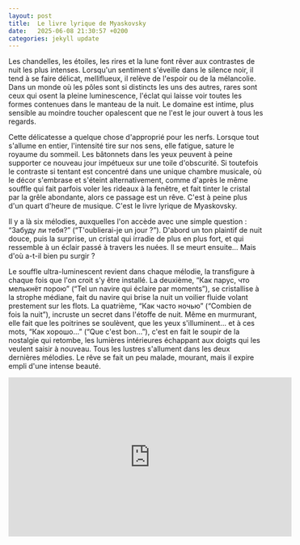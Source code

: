 ```yaml
---
layout: post
title:  Le livre lyrique de Myaskovsky
date:   2025-06-08 21:30:57 +0200
categories: jekyll update
---
```


Les chandelles, les étoiles, les rires et la lune font rêver aux contrastes de nuit les plus intenses. Lorsqu'un sentiment s'éveille dans le silence noir, il tend à se faire délicat, melliflueux, il relève de l'espoir ou de la mélancolie. Dans un monde où les pôles sont si distincts les uns des autres, rares sont ceux qui osent la pleine luminescence, l'éclat qui laisse voir toutes les formes contenues dans le manteau de la nuit. Le domaine est intime, plus sensible au moindre toucher opalescent que ne l'est le jour ouvert à tous les regards. 

Cette délicatesse a quelque chose d'approprié pour les nerfs. Lorsque tout s'allume en entier, l'intensité tire sur nos sens, elle fatigue, sature le royaume du sommeil. Les bâtonnets dans les yeux peuvent à peine supporter ce nouveau jour impétueux sur une toile d'obscurité. Si toutefois le contraste si tentant est concentré dans une unique chambre musicale, où le décor s'embrase et s'éteint alternativement, comme d'après le même souffle qui fait parfois voler les rideaux à la fenêtre, et fait tinter le cristal par la grêle abondante, alors ce passage est un rêve. C'est à peine plus d'un quart d'heure de musique. C'est le livre lyrique de Myaskovsky.

Il y a là six mélodies, auxquelles l'on accède avec une simple question : “Забуду ли тебя?” (“T'oublierai-je un jour ?”). D'abord un ton plaintif de nuit douce, puis la surprise, un cristal qui irradie de plus en plus fort, et qui ressemble à un éclair passé à travers les nuées. Il se meurt ensuite… Mais d'où a-t-il bien pu surgir ?

Le souffle ultra-luminescent revient dans chaque mélodie, la transfigure à chaque fois que l'on croit s'y être installé. La deuxième, “Как парус, что мелькнёт порою” (“Tel un navire qui éclaire par moments”), se cristallise à la strophe médiane, fait du navire qui brise la nuit un voilier fluide volant prestement sur les flots. La quatrième, “Как часто ночью” (“Combien de fois la nuit”), incruste un secret dans l'étoffe de nuit. Même en murmurant, elle fait que les poitrines se soulèvent, que les yeux s'illuminent… et à ces mots, “Как хорошо…” (“Que c'est bon…”), c'est en fait le soupir de la nostalgie qui retombe, les lumières intérieures échappant aux doigts qui les veulent saisir à nouveau. Tous les lustres s'allument dans les deux dernières mélodies. Le rêve se fait un peu malade, mourant, mais il expire empli d'une intense beauté. 

<iframe width="560" height="315" src="https://www.youtube.com/embed/4WvophG-z_w?si=l7oGQsgUGDWgFEzD" title="YouTube video player" frameborder="0" allow="accelerometer; autoplay; clipboard-write; encrypted-media; gyroscope; picture-in-picture; web-share" referrerpolicy="strict-origin-when-cross-origin" allowfullscreen></iframe>